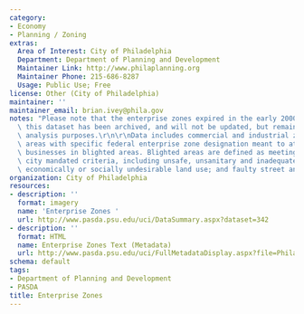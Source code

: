 ```yaml
---
category:
- Economy
- Planning / Zoning
extras:
  Area of Interest: City of Philadelphia
  Department: Department of Planning and Development
  Maintainer Link: http://www.philaplanning.org
  Maintainer Phone: 215-686-8287
  Usage: Public Use; Free
license: Other (City of Philadelphia)
maintainer: ''
maintainer_email: brian.ivey@phila.gov
notes: "Please note that the enterprise zones expired in the early 2000s, therefore\
  \ this dataset has been archived, and will not be updated, but remains for historical\
  \ analysis purposes.\r\n\r\nData includes commercial and industrial zones, i.e.\
  \ areas with specific federal enterprise zone designation meant to attract and support\
  \ businesses in blighted areas. Blighted areas are defined as meeting one of seven\
  \ city mandated criteria, including unsafe, unsanitary and inadequate conditions;\
  \ economically or socially undesirable land use; and faulty street and lot layout."
organization: City of Philadelphia
resources:
- description: ''
  format: imagery
  name: 'Enterprise Zones '
  url: http://www.pasda.psu.edu/uci/DataSummary.aspx?dataset=342
- description: ''
  format: HTML
  name: Enterprise Zones Text (Metadata)
  url: http://www.pasda.psu.edu/uci/FullMetadataDisplay.aspx?file=PhiladelphiaEnterpriseZones201201.xml
schema: default
tags:
- Department of Planning and Development
- PASDA
title: Enterprise Zones
---
```

